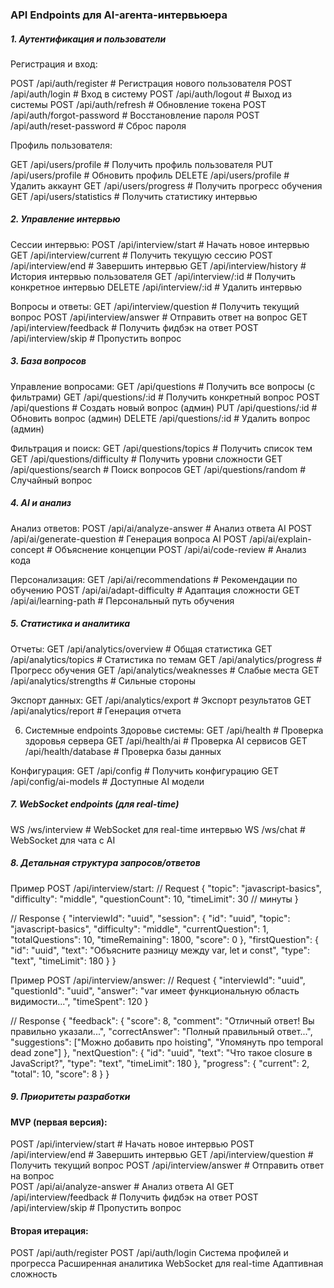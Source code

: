 ### API Endpoints для AI-агента-интервьюера

##### 1. Аутентификация и пользователи
Регистрация и вход:

POST /api/auth/register          # Регистрация нового пользователя
POST /api/auth/login             # Вход в систему
POST /api/auth/logout            # Выход из системы
POST /api/auth/refresh           # Обновление токена
POST /api/auth/forgot-password   # Восстановление пароля
POST /api/auth/reset-password    # Сброс пароля

Профиль пользователя:

GET    /api/users/profile        # Получить профиль пользователя
PUT    /api/users/profile        # Обновить профиль
DELETE /api/users/profile        # Удалить аккаунт
GET    /api/users/progress       # Получить прогресс обучения
GET    /api/users/statistics     # Получить статистику интервью

##### 2. Управление интервью
Сессии интервью:
POST   /api/interview/start      # Начать новое интервью
GET    /api/interview/current    # Получить текущую сессию
POST   /api/interview/end        # Завершить интервью
GET    /api/interview/history    # История интервью пользователя
GET    /api/interview/:id        # Получить конкретное интервью
DELETE /api/interview/:id        # Удалить интервью

Вопросы и ответы:
GET    /api/interview/question   # Получить текущий вопрос
POST   /api/interview/answer     # Отправить ответ на вопрос
GET    /api/interview/feedback   # Получить фидбэк на ответ
POST   /api/interview/skip       # Пропустить вопрос

##### 3. База вопросов
Управление вопросами:
GET    /api/questions            # Получить все вопросы (с фильтрами)
GET    /api/questions/:id        # Получить конкретный вопрос
POST   /api/questions            # Создать новый вопрос (админ)
PUT    /api/questions/:id        # Обновить вопрос (админ)
DELETE /api/questions/:id        # Удалить вопрос (админ)

Фильтрация и поиск:
GET    /api/questions/topics     # Получить список тем
GET    /api/questions/difficulty # Получить уровни сложности
GET    /api/questions/search     # Поиск вопросов
GET    /api/questions/random     # Случайный вопрос

##### 4. AI и анализ
Анализ ответов:
POST   /api/ai/analyze-answer    # Анализ ответа AI
POST   /api/ai/generate-question # Генерация вопроса AI
POST   /api/ai/explain-concept   # Объяснение концепции
POST   /api/ai/code-review       # Анализ кода

Персонализация:
GET    /api/ai/recommendations   # Рекомендации по обучению
POST   /api/ai/adapt-difficulty  # Адаптация сложности
GET    /api/ai/learning-path     # Персональный путь обучения

##### 5. Статистика и аналитика
Отчеты:
GET    /api/analytics/overview   # Общая статистика
GET    /api/analytics/topics     # Статистика по темам
GET    /api/analytics/progress   # Прогресс обучения
GET    /api/analytics/weaknesses # Слабые места
GET    /api/analytics/strengths  # Сильные стороны

Экспорт данных:
GET    /api/analytics/export     # Экспорт результатов
GET    /api/analytics/report     # Генерация отчета

6. Системные endpoints
Здоровье системы:
GET    /api/health              # Проверка здоровья сервера
GET    /api/health/ai           # Проверка AI сервисов
GET    /api/health/database     # Проверка базы данных

Конфигурация:
GET    /api/config              # Получить конфигурацию
GET    /api/config/ai-models    # Доступные AI модели

##### 7. WebSocket endpoints (для real-time)
WS /ws/interview               # WebSocket для real-time интервью
WS /ws/chat                    # WebSocket для чата с AI

##### 8. Детальная структура запросов/ответов
Пример POST /api/interview/start:
// Request
{
  "topic": "javascript-basics",
  "difficulty": "middle",
  "questionCount": 10,
  "timeLimit": 30 // минуты
}

// Response
{
  "interviewId": "uuid",
  "session": {
    "id": "uuid",
    "topic": "javascript-basics",
    "difficulty": "middle",
    "currentQuestion": 1,
    "totalQuestions": 10,
    "timeRemaining": 1800,
    "score": 0
  },
  "firstQuestion": {
    "id": "uuid",
    "text": "Объясните разницу между var, let и const",
    "type": "text",
    "timeLimit": 180
  }
}

Пример POST /api/interview/answer:
// Request
{
  "interviewId": "uuid",
  "questionId": "uuid",
  "answer": "var имеет функциональную область видимости...",
  "timeSpent": 120
}

// Response
{
  "feedback": {
    "score": 8,
    "comment": "Отличный ответ! Вы правильно указали...",
    "correctAnswer": "Полный правильный ответ...",
    "suggestions": ["Можно добавить про hoisting", "Упомянуть про temporal dead zone"]
  },
  "nextQuestion": {
    "id": "uuid",
    "text": "Что такое closure в JavaScript?",
    "type": "text",
    "timeLimit": 180
  },
  "progress": {
    "current": 2,
    "total": 10,
    "score": 8
  }
}

##### 9. Приоритеты разработки

#### MVP (первая версия):
POST   /api/interview/start      # Начать новое интервью
POST   /api/interview/end        # Завершить интервью
GET    /api/interview/question   # Получить текущий вопрос
POST   /api/interview/answer     # Отправить ответ на вопрос    
POST   /api/ai/analyze-answer    # Анализ ответа AI
GET    /api/interview/feedback   # Получить фидбэк на ответ
POST   /api/interview/skip       # Пропустить вопрос


#### Вторая итерация:
POST /api/auth/register
POST /api/auth/login
Система профилей и прогресса
Расширенная аналитика
WebSocket для real-time
Адаптивная сложность